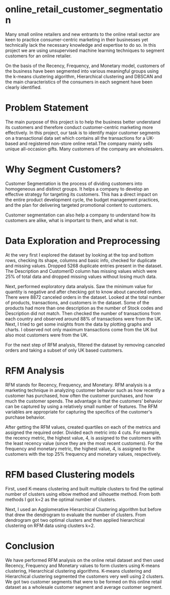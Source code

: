 # online_retail_customer_segmentation
Many small online retailers and new entrants to the online retail sector are keen to practice consumer-centric marketing in their businesses yet technically lack the necessary knowledge and expertise to do so. In this project we are using unsupervised machine learning techniques to segment customers for an online retailer.

On the basis of the Recency, Frequency, and Monetary model, customers of the business have been segmented into various meaningful groups using the k-means clustering algorithm, Hierarchical clustering and DBSCAN and the main characteristics of the consumers in each segment have been clearly identified.

# Problem Statement

The main purpose of this project is to help the business better understand its customers and therefore conduct customer-centric marketing more effectively. In this project, our task is to identify major customer segments on a transactional data set which contains all the transactions for a UK-based and registered non-store online retail.The company mainly sells unique all-occasion gifts. Many customers of the company are wholesalers.

# Why Segment Customers?

Customer Segmentation is the process of dividing customers into homogeneous and distinct groups. It helps a company to develop an effective strategy for targeting its customers. This has a direct impact on the entire product development cycle, the budget management practices, and the plan for delivering targeted promotional content to customers.

Customer segmentation can also help a company to understand how its customers are alike, what is important to them, and what is not.

# Data Exploration and Preprocessing

At the very first I explored the dataset by looking at the top and bottom rows, checking its shape, columns and basic info, checked for duplicate and missing values. Dropped 5268 duplicate entries present in the dataset. The Description and CustomerID column has missing values which were 25% of total data and dropped missing values without losing much data.

Next, performed exploratory data analysis. Saw the minimum value for quantity is negative and after checking got to know about canceled orders. There were 8872 canceled orders in the dataset. Looked at the total number of products, transactions, and customers in the dataset. Some of the products had more than one description as the number of Stock codes and Description did not match. Then checked the number of transactions from each country and observed around 88% of transactions were from the UK. Next, I tried to get some insights from the data by plotting graphs and charts. I observed not only maximum transactions come from the UK but also most customers were from the UK.

For the next step of RFM analysis, filtered the dataset by removing canceled orders and taking a subset of only UK based customers.

# RFM Analysis

RFM stands for Recency, Frequency, and Monetary. RFM analysis is a marketing technique in analyzing customer behavior such as how recently a customer has purchased, how often the customer purchases, and how much the customer spends. The advantage is that the customers’ behavior can be captured by using a relatively small number of features. The RFM variables are appropriate for capturing the specifics of the customer's purchase behavior.

After getting the RFM values, created quartiles on each of the metrics and assigned the required order. Divided each metric into 4 cuts. For example, the recency metric, the highest value, 4, is assigned to the customers with the least recency value (since they are the most recent customers). For the frequency and monetary metric, the highest value, 4, is assigned to the customers with the top 25% frequency and monetary values, respectively.

# RFM based Clustering models

First, used K-means clustering and built multiple clusters to find the optimal number of clusters using elbow method and silhouette method. From both methods I got k=2 as the optimal number of clusters.

Next, I used an Agglomerative Hierarchical Clustering algorithm but before that drew the dendrogram to evaluate the number of clusters. From dendrogram got two optimal clusters and then applied hierarchical clustering on RFM data using clusters k=2.

# Conclusion

We have performed RFM analysis on the online retail dataset and then used Recency, Frequency and Monetary values to form clusters using K-means clustering, Hierarchical clustering algorithms. K-means clustering and Hierarchical clustering segmented the customers very well using 2 clusters. We got two customer segments that were to be formed on this online retail dataset as a wholesale customer segment and average customer segment.
